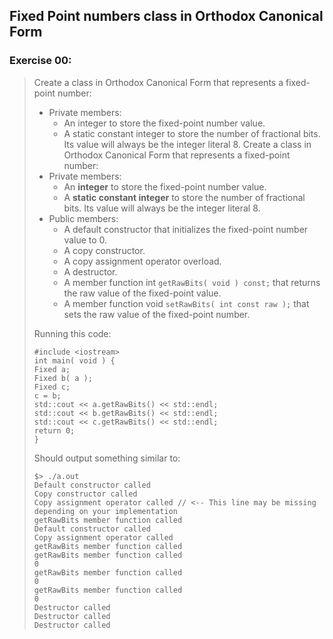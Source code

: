 ## Fixed Point numbers class in Orthodox Canonical Form
### Exercise 00:
> Create a class in Orthodox Canonical Form that represents a fixed-point number:
> * Private members:
>   * An integer to store the fixed-point number value.
>   * A static constant integer to store the number of fractional bits. Its value
will always be the integer literal 8.
> Create a class in Orthodox Canonical Form that represents a fixed-point number:
> * Private members:
>   * An <b>integer</b> to store the fixed-point number value.
>   * A <b>static constant integer</b> to store the number of fractional bits. Its value
will always be the integer literal 8.
> * Public members:
>   * A default constructor that initializes the fixed-point number value to 0.
>   * A copy constructor.
>   * A copy assignment operator overload.
>   * A destructor.
>   * A member function int `getRawBits( void ) const;`
that returns the raw value of the fixed-point value.
>   * A member function void `setRawBits( int const raw );`
that sets the raw value of the fixed-point number.
>
> Running this code:
> ```
> #include <iostream>
> int main( void ) {
> Fixed a;
> Fixed b( a );
> Fixed c;
> c = b;
> std::cout << a.getRawBits() << std::endl;
> std::cout << b.getRawBits() << std::endl;
> std::cout << c.getRawBits() << std::endl;
> return 0;
> }
> ```
>
> Should output something similar to:
> ```
> $> ./a.out
> Default constructor called
> Copy constructor called
> Copy assignment operator called // <-- This line may be missing depending on your implementation
> getRawBits member function called
> Default constructor called
> Copy assignment operator called
> getRawBits member function called
> getRawBits member function called
> 0
> getRawBits member function called
> 0
> getRawBits member function called
> 0
> Destructor called
> Destructor called
> Destructor called
> ```
